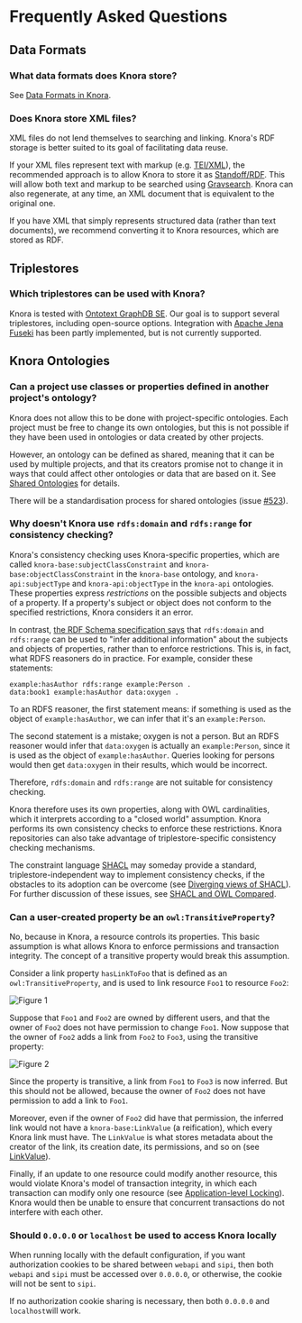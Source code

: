 <!---
Copyright © 2015-2021 the contributors (see Contributors.md).

This file is part of DSP — DaSCH Service Platform.

DSP is free software: you can redistribute it and/or modify
it under the terms of the GNU Affero General Public License as published
by the Free Software Foundation, either version 3 of the License, or
(at your option) any later version.

DSP is distributed in the hope that it will be useful,
but WITHOUT ANY WARRANTY; without even the implied warranty of
MERCHANTABILITY or FITNESS FOR A PARTICULAR PURPOSE.  See the
GNU Affero General Public License for more details.

You should have received a copy of the GNU Affero General Public
License along with DSP. If not, see <http://www.gnu.org/licenses/>.
-->

# Frequently Asked Questions

## Data Formats

### What data formats does Knora store?

See [Data Formats in Knora](../01-introduction/data-formats.md).

### Does Knora store XML files?

XML files do not lend themselves to searching and linking. Knora's RDF storage
is better suited to its goal of facilitating data reuse.

If your XML files represent text with markup (e.g. [TEI/XML](http://www.tei-c.org/)),
the recommended approach is to allow Knora to store it as
[Standoff/RDF](../01-introduction/standoff-rdf.md). This will allow both text and
markup to be searched using [Gravsearch](../03-apis/api-v2/query-language.md). Knora
can also regenerate, at any time, an XML document that is equivalent to the original one.

If you have XML that simply represents structured data (rather than text documents),
we recommend converting it to Knora resources, which are stored as RDF.

## Triplestores

### Which triplestores can be used with Knora?

Knora is tested with [Ontotext GraphDB SE](http://graphdb.ontotext.com/).
Our goal is to support several triplestores, including open-source options.
Integration with [Apache Jena Fuseki](https://jena.apache.org/documentation/fuseki2/)
has been partly implemented, but is not currently supported.

## Knora Ontologies

### Can a project use classes or properties defined in another project's ontology?

Knora does not allow this to be done with project-specific ontologies.
Each project must be free to change its own ontologies, but this is not possible
if they have been used in ontologies or data created by other projects.

However, an ontology can be defined as shared, meaning that it can be used by multiple
projects, and that its creators promise not to change it in ways that could
affect other ontologies or data that are based on it. See
[Shared Ontologies](../02-knora-ontologies/introduction.md#shared-ontologies) for details.

There will be a standardisation process for shared ontologies
(issue [#523](https://github.com/dasch-swiss/dsp-api/issues/523)).

### Why doesn't Knora use `rdfs:domain` and `rdfs:range` for consistency checking?

Knora's consistency checking uses Knora-specific properties, which are called
`knora-base:subjectClassConstraint` and `knora-base:objectClassConstraint` in
the `knora-base` ontology, and `knora-api:subjectType` and `knora-api:objectType`
in the `knora-api` ontologies. These properties express *restrictions* on the
possible subjects and objects of a property. If a property's subject or object
does not conform to the specified restrictions, Knora considers it an error.

In contrast,
[the RDF Schema specification says](https://www.w3.org/TR/rdf-schema/#ch_domainrange)
that `rdfs:domain` and `rdfs:range` can be used to "infer additional information"
about the subjects and objects of properties, rather than to enforce restrictions.
This is, in fact, what RDFS reasoners do in practice. For example, consider these
statements:

```
example:hasAuthor rdfs:range example:Person .
data:book1 example:hasAuthor data:oxygen .
```

To an RDFS reasoner, the first statement means: if something is used as
the object of `example:hasAuthor`, we can infer that it's an
`example:Person`.

The second statement is a mistake; oxygen is not a person. But
an RDFS reasoner would infer that `data:oxygen` is actually an
`example:Person`, since it is used as the object of
`example:hasAuthor`. Queries looking for persons would then get
`data:oxygen` in their results, which would be incorrect.

Therefore, `rdfs:domain` and `rdfs:range` are not suitable for consistency
checking.

Knora therefore uses its own properties, along with
OWL cardinalities, which it interprets according to a "closed world"
assumption. Knora performs its own consistency checks to enforce
these restrictions. Knora repositories can also take advantage of
triplestore-specific consistency checking mechanisms.

The constraint language [SHACL](https://www.w3.org/TR/shacl/) may someday
provide a standard, triplestore-independent way to implement consistency
checks, if the obstacles to its adoption can be overcome
(see [Diverging views of SHACL](https://research.nuance.com/diverging-views-of-shacl/)).
For further discussion of these issues, see
[SHACL and OWL Compared](http://spinrdf.org/shacl-and-owl.html).

### Can a user-created property be an `owl:TransitiveProperty`?

No, because in Knora, a resource controls its properties. This basic
assumption is what allows Knora to enforce permissions and transaction
integrity. The concept of a transitive property would break this assumption.

Consider a link property `hasLinkToFoo` that is defined as an `owl:TransitiveProperty`,
and is used to link resource `Foo1` to resource `Foo2`:

![Figure 1](faq-fig1.dot.png "Figure 1")

Suppose that `Foo1` and `Foo2` are owned by different users, and that
the owner of `Foo2` does not have permission to change `Foo1`.
Now suppose that the owner of `Foo2` adds a link from `Foo2` to `Foo3`,
using the transitive property:

![Figure 2](faq-fig2.dot.png "Figure 2")

Since the property is transitive, a link from `Foo1` to `Foo3` is now
inferred. But this should not be allowed, because the owner of `Foo2`
does not have permission to add a link to `Foo1`.

Moreover, even if the owner of `Foo2` did have that permission, the inferred
link would not have a `knora-base:LinkValue` (a reification), which every Knora
link must have. The `LinkValue` is what stores metadata about the creator
of the link, its creation date, its permissions, and so on
(see [LinkValue](../02-knora-ontologies/knora-base.md#linkvalue)).

Finally, if an update to one resource could modify another
resource, this would violate Knora's model of transaction integrity, in which
each transaction can modify only one resource
(see [Application-level Locking](../05-internals/design/principles/triplestore-updates.md#application-level-locking)).
Knora would then be unable to ensure that concurrent transactions do not
interfere with each other.

### Should `0.0.0.0` or `localhost` be used to access Knora locally

When running locally with the default configuration, if you want authorization cookies
to be shared between `webapi` and `sipi`, then both `webapi` and `sipi` must be accessed
over `0.0.0.0`, or otherwise, the cookie will not be sent to `sipi`.

If no authorization cookie sharing is necessary, then both `0.0.0.0` and `localhost`will
work.
